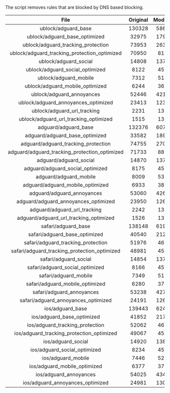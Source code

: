 The script removes rules that are blocked by DNS based blocking.


| File | Original | Modified |
|:----:|:-----:|:-----:|
| ublock/adguard_base | 130328 | 58619 |
| ublock/adguard_base_optimized | 32975 | 17957 |
| ublock/adguard_tracking_protection | 73953 | 26347 |
| ublock/adguard_tracking_protection_optimized | 70950 | 8166 |
| ublock/adguard_social | 14808 | 13726 |
| ublock/adguard_social_optimized | 8122 | 4527 |
| ublock/adguard_mobile | 7312 | 5148 |
| ublock/adguard_mobile_optimized | 6244 | 3679 |
| ublock/adguard_annoyances | 52446 | 42164 |
| ublock/adguard_annoyances_optimized | 23413 | 12303 |
| ublock/adguard_url_tracking | 2231 | 1357 |
| ublock/adguard_url_tracking_optimized | 1515 | 1354 |
| adguard/adguard_base | 132376 | 60710 |
| adguard/adguard_base_optimized | 33582 | 18989 |
| adguard/adguard_tracking_protection | 74755 | 27090 |
| adguard/adguard_tracking_protection_optimized | 71733 | 8893 |
| adguard/adguard_social | 14870 | 13790 |
| adguard/adguard_social_optimized | 8175 | 4577 |
| adguard/adguard_mobile | 8009 | 5335 |
| adguard/adguard_mobile_optimized | 6933 | 3859 |
| adguard/adguard_annoyances | 53060 | 42690 |
| adguard/adguard_annoyances_optimized | 23950 | 12600 |
| adguard/adguard_url_tracking | 2242 | 1366 |
| adguard/adguard_url_tracking_optimized | 1526 | 1363 |
| safari/adguard_base | 138148 | 61911 |
| safari/adguard_base_optimized | 40540 | 21274 |
| safari/adguard_tracking_protection | 51976 | 4686 |
| safari/adguard_tracking_protection_optimized | 48981 | 4534 |
| safari/adguard_social | 14854 | 13771 |
| safari/adguard_social_optimized | 8166 | 4561 |
| safari/adguard_mobile | 7349 | 5190 |
| safari/adguard_mobile_optimized | 6280 | 3715 |
| safari/adguard_annoyances | 53238 | 42790 |
| safari/adguard_annoyances_optimized | 24191 | 12676 |
| ios/adguard_base | 139443 | 62419 |
| ios/adguard_base_optimized | 41852 | 21779 |
| ios/adguard_tracking_protection | 52062 | 4696 |
| ios/adguard_tracking_protection_optimized | 49067 | 4544 |
| ios/adguard_social | 14920 | 13810 |
| ios/adguard_social_optimized | 8234 | 4582 |
| ios/adguard_mobile | 7446 | 5235 |
| ios/adguard_mobile_optimized | 6377 | 3757 |
| ios/adguard_annoyances | 54025 | 43462 |
| ios/adguard_annoyances_optimized | 24981 | 13004 |
